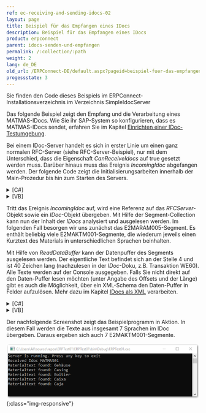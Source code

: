 ```yaml
---
ref: ec-receiving-and-sending-idocs-02
layout: page
title: Beispiel für das Empfangen eines IDocs
description: Beispiel für das Empfangen eines IDocs
product: erpconnect
parent: idocs-senden-und-empfangen
permalink: /:collection/:path
weight: 2
lang: de_DE
old_url: /ERPConnect-DE/default.aspx?pageid=beispiel-fuer-das-empfangen-eines-idocs
progessstate: 3
---
```


Sie finden den Code dieses Beispiels im ERPConnect-Installationsverzeichnis im Verzeichnis SimpleIdocServer 

Das folgende Beispiel zeigt den Empfang und die Verarbeitung eines MATMAS-IDocs. Wie Sie ihr SAP-System so konfigurieren, dass es MATMAS-IDocs sendet, erfahren Sie im Kapitel [Einrichten einer IDoc-Testumgebung](../administration/einrichten-einer-idoc-testumgebung).

Bei einem IDoc-Server handelt es sich in erster Linie um einen ganz normalen RFC-Server (siehe RFC-Server-Beispiel), nur mit dem Unterschied, dass die Eigenschaft *CanReceiveIdocs* auf true gesetzt werden muss. Darüber hinaus muss das Ereignis *IncomingIdoc* abgefangen werden. Der folgende Code zeigt die Initialisierungsarbeiten innerhalb der Main-Prozedur bis hin zum Starten des Servers.


<details>
<summary>[C#]</summary>
{% highlight csharp %}
static void Main(string[] args) 
{ 
   // define server object and start 
   RFCServer s = new RFCServer(); 
   s.Logging = true; 
   s.GatewayHost = "hamlet"; 
   s.GatewayService = "sapgw11"; 
   s.ProgramID = "ERPTEST"; 
   s.CanReceiveIdocs = true; 
   s.IncomingIdoc+= new ERPConnect.RFCServer.OnIncomingIdoc(s_IncomingIdoc); 
   s.InternalException+= new ERPConnect.RFCServer.OnInternalException (s_InternalException); 
   s.Start(); 
  
   Console.WriteLine("Server is running. Press any key to exit."); 
   Console.ReadLine(); 
   s.Stop(); 
}
{% endhighlight %}
</details>

<details>
<summary>[VB]</summary>
{% highlight visualbasic %}
Dim WithEvents s As RFCServer = New RFCServer 
  
Sub Main() 
   ' define server object and start 
   s.GatewayHost = "hamlet" 
   s.GatewayService = "sapgw11" 
   s.ProgramID = "ERPCONNECT" 
   s.CanReceiveIdocs = True 
   s.Start() 
  
   Console.WriteLine( _ "Server is running. Press any key to exit.") 
   Console.ReadLine() 
   s.Stop() 
End Sub
{% endhighlight %}
</details>

Tritt das Ereignis *IncomingIdoc* auf, wird eine Referenz auf das *RFCServer*-Objekt sowie ein *IDoc*-Objekt übergeben. Mit Hilfe der Segment-Collection kann nun der Inhalt der *IDocs* analysiert und ausgelesen werden. Im folgenden Fall besorgen wir uns zunächst das E2MARAM005-Segment. Es enthält beliebig viele E2MAKTM001-Segmente, die wiederum jeweils einen Kurztext des Materials in unterschiedlichen Sprachen beinhalten.

Mit Hilfe von *ReadDataBuffer* kann der Datenpuffer des Segments ausgelesen werden. Der eigentliche Text befindet sich an der Stelle 4 und ist 40 Zeichen lang (nachzulesen in der *IDoc*-Doku, z.B. Transaktion WE60). Alle Texte werden auf der Console ausgegeben.
Falls Sie nicht direkt auf den Daten-Puffer lesen möchten (unter Angabe des Offsets und der Länge) gibt es auch die Möglichkeit, über ein XML-Schema den Daten-Puffer in Felder aufzulösen. Mehr dazu im Kapitel [IDocs als XML](../idocs-senden-und-empfangen/idocs-als-xml-verarbeiten) verarbeiten. 

<details>
<summary>[C#]</summary>
{% highlight csharp %}
private static void s_IncomingIdoc(RFCServer Sender, Idoc idoc) 
{ 
   Console.WriteLine("Received Idoc " + idoc.IDOCTYP); 
   IdocSegment e2maram = idoc.Segments["E2MARAM005",0]; 
   for (int i=0; i < e2maram.ChildSegments.Count;i++) 
   { 
      if (e2maram.ChildSegments[i].SegmentName == "E2MAKTM001") 
      { 
         Console.WriteLine("Materialtext found: " + 
            e1maram.ChildSegments[i].ReadDataBuffer(4,40)); 
      } 
   } 
}
{% endhighlight %}
</details>

<details>
<summary>[VB]</summary>
{% highlight visualbasic %}
Private Sub s_IncomingIdoc(ByVal Sender As _ 
   ERPConnect.RFCServer, _ 
   ByVal idoc As ERPConnect.Idocs.Idoc) Handles s.IncomingIdoc 
  
   Console.WriteLine("Received Idoc " + idoc.IDOCTYP) 
   Dim e2maram As IdocSegment = idoc.Segments("E2MARAM005", 0) 
   Dim i As Integer For i = 0 To e2maram.ChildSegments.Count - 1 
      If e2maram.ChildSegments(i).SegmentName = "E2MAKTM001" Then 
         Console.WriteLine("Materialtext found: " & _ 
         e2maram.ChildSegments(i).ReadDataBuffer(4, 40)) 
      End If 
   Next i 
End Sub
{% endhighlight %}
</details>

Der nachfolgende Screenshot zeigt das Beispielprogramm in Aktion. In diesem Fall werden die Texte aus insgesamt 7 Sprachen im IDoc übergeben. Daraus ergeben sich auch 7 E2MAKTM001-Segmente. 

![SAP-Receive-IDoc](/img/content/SAP-Receive-IDoc.png){:class="img-responsive"}
